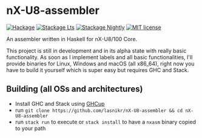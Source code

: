 # nX-U8-assembler

[![Hackage](https://img.shields.io/hackage/v/nX-U8-assembler.svg?logo=haskell)](https://hackage.haskell.org/package/nX-U8-assembler)
[![Stackage Lts](http://stackage.org/package/nX-U8-assembler/badge/lts)](http://stackage.org/lts/package/nX-U8-assembler)
[![Stackage Nightly](http://stackage.org/package/nX-U8-assembler/badge/nightly)](http://stackage.org/nightly/package/nX-U8-assembler)
[![MIT license](https://img.shields.io/badge/license-MIT-blue.svg)](LICENSE)

An assembler written in Haskell for nX-U8/100 Core.

This project is still in development and in its alpha state with really basic functionality. As soon as I implement labels and all basic functionalities, I'll provide binaries for Linux, Windows and macOS (all x86_64), right now you have to build it yourself which is super easy but requires GHC and Stack.

## Building (all OSs and architectures)
- Install GHC and Stack using [GHCup](https://www.haskell.org/ghcup/)
- run `git clone https://github.com/lasnikr/nX-U8-assembler && cd nX-U8-assembler`
- run `stack run` to execute or `stack install` to have a `nxasm` binary copied to your path